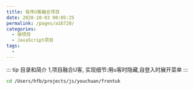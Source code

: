 ```yaml
---
title: 有传U客融合项目
date: 2020-10-03 00:05:25
permalink: /pages/a16720/
categories:
  - 按项目
  - JavaScript项目
tags:
  - 
---
```




::: tip 目录和简介
1,项目融合U客, 实现细节:用u客时隐藏,自登入时展开菜单
:::
``` bash
cd /Users/hfb/projects/js/youchuan/frontuk
```